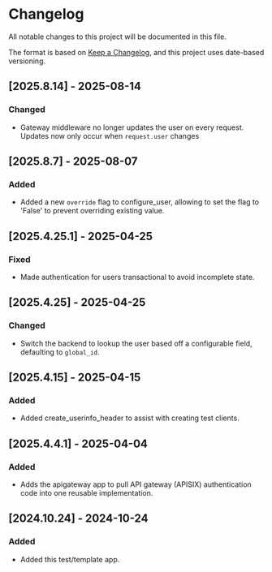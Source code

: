 # Changelog
All notable changes to this project will be documented in this file.

The format is based on [Keep a Changelog](https://keepachangelog.com/en/1.0.0/),
and this project uses date-based versioning.

<!-- scriv-insert-here -->

<a id='changelog-2025.8.14'></a>
## [2025.8.14] - 2025-08-14

### Changed

- Gateway middleware no longer updates the user on every request. Updates now only occur when `request.user` changes

<a id='changelog-2025.8.7'></a>
## [2025.8.7] - 2025-08-07

### Added

- Added a new `override` flag to configure_user,
allowing to set the flag to 'False' to prevent overriding existing value.

<a id='changelog-2025.4.25.1'></a>
## [2025.4.25.1] - 2025-04-25

### Fixed

- Made authentication for users transactional to avoid incomplete state.

<a id='changelog-2025.4.25'></a>
## [2025.4.25] - 2025-04-25

### Changed

- Switch the backend to lookup the user based off a configurable field,
  defaulting to `global_id`.

<a id='changelog-2025.4.15'></a>
## [2025.4.15] - 2025-04-15

### Added

- Added create_userinfo_header to assist with creating test clients.

<a id='changelog-2025.4.4.1'></a>
## [2025.4.4.1] - 2025-04-04

### Added

- Adds the apigateway app to pull API gateway (APISIX) authentication code into one reusable implementation.

<a id='changelog-2024.10.24'></a>
## [2024.10.24] - 2024-10-24

### Added

- Added this test/template app.
